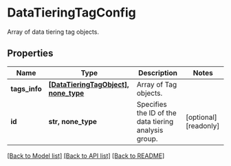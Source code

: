 # DataTieringTagConfig

Array of data tiering tag objects.

## Properties
Name | Type | Description | Notes
------------ | ------------- | ------------- | -------------
**tags_info** | [**[DataTieringTagObject], none_type**](DataTieringTagObject.md) | Array of Tag objects. | 
**id** | **str, none_type** | Specifies the ID of the data tiering analysis group. | [optional] [readonly] 

[[Back to Model list]](../README.md#documentation-for-models) [[Back to API list]](../README.md#documentation-for-api-endpoints) [[Back to README]](../README.md)


